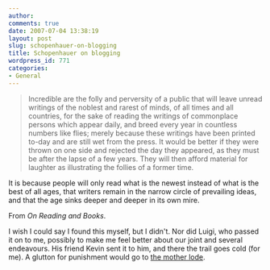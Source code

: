 ```yaml
---
author:
comments: true
date: 2007-07-04 13:38:19
layout: post
slug: schopenhauer-on-blogging
title: Schopenhauer on blogging
wordpress_id: 771
categories:
- General
---
```


> Incredible are the folly and perversity of a public that will leave unread writings of the noblest and rarest of minds, of all times and all countries, for the sake of reading the writings of commonplace persons which appear daily, and breed every year in countless numbers like flies; merely because these writings have been printed to-day and are still wet from the press. It would be better if they were thrown on one side and rejected the day they appeared, as they must be after the lapse of a few years. They will then afford material for laughter as illustrating the follies of a former time.

It is because people will only read what is the newest instead of what is the best of all ages, that writers remain in the narrow circle of prevailing ideas, and that the age sinks deeper and deeper in its own mire.

From _On Reading and Books_.

I wish I could say I found this myself, but I didn't. Nor did Luigi, who passed it on to me, possibly to make me feel better about our joint and several endeavours. His friend Kevin sent it to him, and there the trail goes cold (for me). A glutton for punishment would go to [the mother lode](http://www2.hn.psu.edu/faculty/jmanis/schopenhauer/Schopenhauer-8.pdf).
